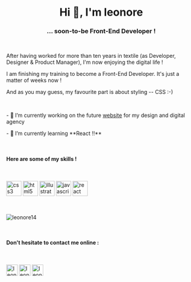 <h1 align="center">Hi 👋, I'm leonore</h1>

<h3 align="center">... soon-to-be Front-End Developer !</h3>

<br>
<p>After having worked for more than ten years in textile (as Developer, Designer & Product Manager), I'm now enjoying the digital life !</p>
<p>I am finishing my training to become a Front-End Developer. It's just a matter of weeks now !</p>
<p> And as you may guess, my favourite part is about styling -- CSS :-)</p>

<br>
<p>
- 🔭 I’m currently working on the future <a href="https://github.com/leonore14/slow-website-ok" target="blank" text-decoration="none" color="inherit">website</a> for my design and digital agency
</p>
<p>
- 🌱 I’m currently learning **React !!**
</p>

<br>
<h4>Here are some of my skills !</h4>

<br>
<p align="left">
  <img src="https://devicons.github.io/devicon/devicon.git/icons/css3/css3-original-wordmark.svg" alt="css3" width="40" height="40"/>
  <img src="https://devicons.github.io/devicon/devicon.git/icons/html5/html5-original-wordmark.svg" alt="html5" width="40" height="40"/>
  <img src="https://www.vectorlogo.zone/logos/adobe_illustrator/adobe_illustrator-icon.svg" alt="illustrator" width="40" height="40"/>
  <img src="https://devicons.github.io/devicon/devicon.git/icons/javascript/javascript-original.svg" alt="javascript" width="40" height="40"/>
  <img src="https://devicons.github.io/devicon/devicon.git/icons/react/react-original-wordmark.svg" alt="react" width="40" height="40"/>
</p>

<br>
<p>
  <img align="center" src="https://github-readme-stats.vercel.app/api/top-langs/?username=leonore14&layout=compact&hide=html" alt="leonore14" />
</p>

<br>
<h4>Don't hesitate to contact me online :</h4>

<br>
<p align="left"> 
<a href="www.linkedin.com/in/leonore14" target="blank"><img align="center" src="https://cdn.jsdelivr.net/npm/simple-icons@3.0.1/icons/linkedin.svg" alt="leonore g." height="30" width="30" /></a>
<a href="https://fb.com/leonore14" target="blank"><img align="center" src="https://cdn.jsdelivr.net/npm/simple-icons@3.0.1/icons/facebook.svg" alt="leonore14" height="30" width="30" /></a>
<a href="https://instagram.com/leonore14" target="blank"><img align="center" src="https://cdn.jsdelivr.net/npm/simple-icons@3.0.1/icons/instagram.svg" alt="leonore14" height="30" width="30" /></a>
</p>
